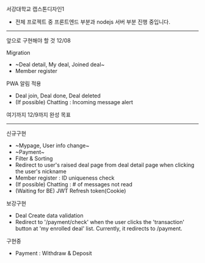서강대학교 캡스톤디자인1

- 전체 프로젝트 중 프론트엔드 부분과 nodejs 서버 부분 진행 중입니다.

---

앞으로 구현해야 할 것
12/08

Migration

- ~Deal detail, My deal, Joined deal~
- Member register

PWA 알림 적용

- Deal join, Deal done, Deal deleted
- (If possible) Chatting : Incoming message alert

여기까지 12/9까지 완성 목표

---

신규구현

- ~Mypage, User info change~
- ~Payment~
- Filter & Sorting
- Redirect to user's raised deal page from deal detail page when clicking the user's nickname
- Member register : ID uniqueness check
- (If possible) Chatting : # of messages not read
- (Waiting for BE) JWT Refresh token(Cookie)

보강구현

- Deal Create data validation
- Redirect to '/payment/check' when the user clicks the 'transaction' button at 'my enrolled deal' list. Currently, it redirects to /payment.

구현중

- Payment : Withdraw & Deposit

